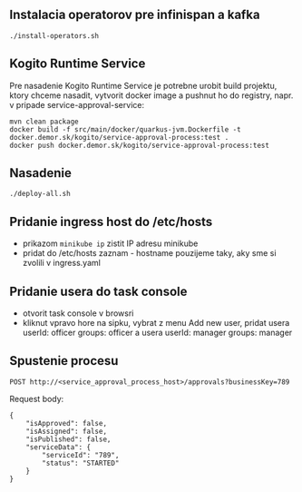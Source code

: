 Instalacia operatorov pre infinispan a kafka
--------------------------------------------
```./install-operators.sh```

Kogito Runtime Service
--------------------------------
Pre nasadenie Kogito Runtime Service je potrebne urobit build projektu, ktory chceme nasadit,
vytvorit docker image a pushnut ho do registry, napr. v pripade service-approval-service:

```
mvn clean package
docker build -f src/main/docker/quarkus-jvm.Dockerfile -t docker.demor.sk/kogito/service-approval-process:test .
docker push docker.demor.sk/kogito/service-approval-process:test
```

Nasadenie
---------
```./deploy-all.sh```

Pridanie ingress host do /etc/hosts
-----------------------------------
- prikazom ```minikube ip``` zistit IP adresu minikube
- pridat do /etc/hosts zaznam - hostname pouzijeme taky, aky sme si zvolili v ingress.yaml



Pridanie usera do task console
------------------------------
- otvorit task console v browsri
- kliknut vpravo hore na sipku, vybrat z menu Add new user, pridat usera userId: officer groups: officer
 a usera userId: manager groups: manager


Spustenie procesu
-----------------
```POST http://<service_approval_process_host>/approvals?businessKey=789```

Request body:

```
{
    "isApproved": false,
    "isAssigned": false,
    "isPublished": false,
    "serviceData": {
        "serviceId": "789",
        "status": "STARTED"
    }
}
```